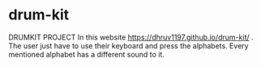 # drum-kit
DRUMKIT PROJECT
In this website https://dhruv1197.github.io/drum-kit/ . The user just have to use their keyboard and press the alphabets.
Every mentioned alphabet has a different sound to it. 
